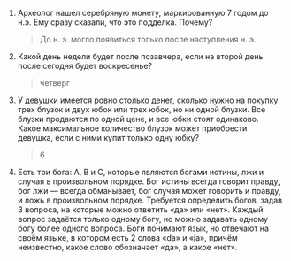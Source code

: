 1. Археолог нашел серебряную монету, маркированную 7 годом до н.э. Ему сразу сказали, что это подделка. Почему?

    > До н. э. могло появиться только после наступления н. э.

1. Какой день недели будет после позавчера, если на второй день после сегодня будет воскресенье?

    > четверг

1. У девушки имеется ровно столько денег, сколько нужно на покупку трех блузок и двух юбок или трех юбок, но ни одной блузки.
Все блузки продаются по одной цене, и все юбки стоят одинаково.
Какое максимальное количество блузок может приобрести девушка, если с ними купит только одну юбку?

    > 6
1. Есть три бога: A, B и C, которые являются богами истины, лжи и случая в произвольном порядке. Бог истины всегда говорит правду, бог лжи — всегда обманывает, бог случая может говорить и правду, и ложь в произвольном порядке. Требуется определить богов, задав 3 вопроса, на которые можно ответить «да» или «нет». Каждый вопрос задаётся только одному богу, но можно задавать одному богу более одного вопроса. Боги понимают язык, но отвечают на своём языке, в котором есть 2 слова «da» и «ja», причём неизвестно, какое слово обозначает «да», а какое «нет».

